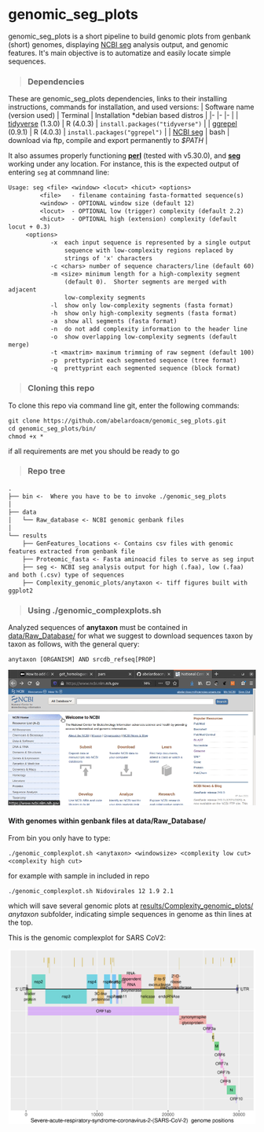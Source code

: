 # genomic_seg_plots
genomic_seg_plots is a short pipeline to build genomic plots from genbank (short) genomes, displaying [NCBI seg](https://www.google.com/url?sa=t&rct=j&q=&esrc=s&source=web&cd=&ved=2ahUKEwjXhqnZxPLwAhXIm-AKHXmoAp4QFjAAegQIBBAD&url=ftp%3A%2F%2Fftp.ncbi.nlm.nih.gov%2Fpub%2Fseg%2Fseg%2F&usg=AOvVaw2s1FT-lfX5HmgPegjJk2tB) analysis output, and genomic features. It's main objective is to automatize and easily locate simple sequences.

>### Dependencies
These are genomic_seg_plots dependencies, links to their installing instructions, commands for installation, and used versions:
 | Software name (version used) 	| Terminal 	| Installation *debian based distros 	|
|-	|-	|-	|
| [tidyverse](https://www.tidyverse.org/) (1.3.0) 	| R (4.0.3) 	| `install.packages("tidyverse")` 	|
| [ggrepel](https://cran.r-project.org/web/packages/ggrepel/index.html) (0.9.1) 	| R (4.0.3) 	| `install.packages("ggrepel")` 	|
| [NCBI seg](https://www.biostars.org/p/424116/) | bash 	| download via ftp, compile and export permanently to *$PATH* |

It also assumes properly functioning [**perl**](https://www.perl.org/) (tested with v5.30.0), and [**seg**](https://www.google.com/url?sa=t&rct=j&q=&esrc=s&source=web&cd=&ved=2ahUKEwjXhqnZxPLwAhXIm-AKHXmoAp4QFjAAegQIBBAD&url=ftp%3A%2F%2Fftp.ncbi.nlm.nih.gov%2Fpub%2Fseg%2Fseg%2F&usg=AOvVaw2s1FT-lfX5HmgPegjJk2tB) working under any location. For instance, this is the expected output of entering `seg` at commnand line:

```
Usage: seg <file> <window> <locut> <hicut> <options>
         <file>   - filename containing fasta-formatted sequence(s) 
         <window> - OPTIONAL window size (default 12) 
         <locut>  - OPTIONAL low (trigger) complexity (default 2.2) 
         <hicut>  - OPTIONAL high (extension) complexity (default locut + 0.3) 
	 <options> 
            -x  each input sequence is represented by a single output 
                sequence with low-complexity regions replaced by 
                strings of 'x' characters 
            -c <chars> number of sequence characters/line (default 60)
            -m <size> minimum length for a high-complexity segment 
                (default 0).  Shorter segments are merged with adjacent 
                low-complexity segments 
            -l  show only low-complexity segments (fasta format) 
            -h  show only high-complexity segments (fasta format) 
            -a  show all segments (fasta format) 
            -n  do not add complexity information to the header line 
            -o  show overlapping low-complexity segments (default merge) 
            -t <maxtrim> maximum trimming of raw segment (default 100) 
            -p  prettyprint each segmented sequence (tree format) 
            -q  prettyprint each segmented sequence (block format)
```
>### Cloning this repo
To clone this repo via command line git, enter the following commands:
```
git clone https://github.com/abelardoacm/genomic_seg_plots.git
cd genomic_seg_plots/bin/
chmod +x *
```
if all requirements are met you should be ready to go

>### Repo tree

``` 
.
├── bin <-  Where you have to be to invoke ./genomic_seg_plots
│
├── data
│   └── Raw_database <- NCBI genomic genbank files 
│
└── results
    ├── GenFeatures_locations <- Contains csv files with genomic features extracted from genbank file
    ├── Proteomic_fasta <- Fasta aminoacid files to serve as seg input
    ├── seg <- NCBI seg analysis output for high (.faa), low (.faa) and both (.csv) type of sequences
    ├── Complexity_genomic_plots/anytaxon <- tiff figures built with ggplot2
```
>### Using ./genomic_complexplots.sh
Analyzed sequences of **anytaxon** must be contained in [data/Raw_Database/](https://github.com/abelardoacm/genomic_seg_plots/tree/main/data/Raw_database) for what we suggest to download sequences taxon by taxon as follows, with the general query:

``` 
anytaxon [ORGANISM] AND srcdb_refseq[PROP]
```

![](https://github.com/abelardoacm/ssDNA_viral_pangenomics/blob/main/Downloadgb.gif)

#### With genomes within genbank files at data/Raw_Database/

From bin you only have to type:
```
./genomic_complexplot.sh <anytaxon> <windowsize> <complexity low cut> <complexity high cut>
```
for example with sample in included in repo
```
./genomic_complexplot.sh Nidovirales 12 1.9 2.1
```
which will save several genomic plots at [results/Complexity_genomic_plots/](https://github.com/abelardoacm/genomic_seg_plots/tree/main/results/Complexity_genomic_plots) *anytaxon* subfolder, indicating simple sequences in genome as thin lines at the top.

This is the genomic complexplot for SARS CoV2:

![](SARSCOV2complexplot.png)
